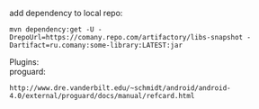 add dependency to local repo:
```
mvn dependency:get -U -DrepoUrl=https://comany.repo.com/artifactory/libs-snapshot -Dartifact=ru.comany:some-library:LATEST:jar
```
Plugins:<br>
proguard:
```
http://www.dre.vanderbilt.edu/~schmidt/android/android-4.0/external/proguard/docs/manual/refcard.html
```
